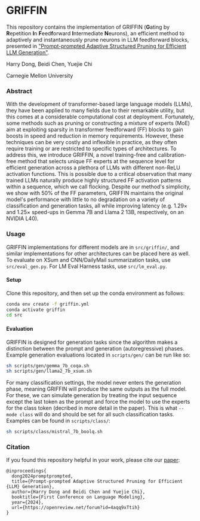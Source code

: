 # GRIFFIN

This repository contains the implementation of GRIFFIN (**G**ating by **R**epetition **I**n **F**eed**f**orward **I**ntermediate **N**eurons), an efficient method to adaptively and instantaneously prune neurons in LLM feedforward blocks, presented in ["Prompt-prompted Adaptive Structured Pruning for Efficient LLM Generation"](https://arxiv.org/abs/2404.01365).


Harry Dong, Beidi Chen, Yuejie Chi

Carnegie Mellon University


### Abstract

With the development of transformer-based large language models (LLMs), they have been applied to many fields due to their remarkable utility, but this comes at a considerable computational cost at deployment. Fortunately, some methods such as pruning or constructing a mixture of experts (MoE) aim at exploiting sparsity in transformer feedforward (FF) blocks to gain boosts in speed and reduction in memory requirements. However, these techniques can be very costly and inflexible in practice, as they often require training or are restricted to specific types of architectures. To address this, we introduce GRIFFIN, a novel training-free and calibration-free method that selects unique FF experts at the sequence level for efficient generation across a plethora of LLMs with different non-ReLU activation functions. This is possible due to a critical observation that many trained LLMs naturally produce highly structured FF activation patterns within a sequence, which we call flocking. Despite our method's simplicity, we show with 50\% of the FF parameters, GRIFFIN maintains the original model's performance with little to no degradation on a variety of classification and generation tasks, all while improving latency (e.g. 1.29$\times$ and 1.25$\times$ speed-ups in Gemma 7B and Llama 2 13B, respectively, on an NVIDIA L40). 

### Usage

GRIFFIN implementations for different models are in `src/griffin/`, and similar implementations for other architectures can be placed here as well. To evaluate on XSum and CNN/DailyMail summarization tasks, use `src/eval_gen.py`. For LM Eval Harness tasks, use `src/lm_eval.py`.

#### Setup

Clone this repository, and then set up the conda environment as follows:

```bash
conda env create -f griffin.yml
conda activate griffin
cd src
```

#### Evaluation

GRIFFIN is designed for generation tasks since the algorithm makes a distinction between the prompt and generation (autoregressive) phases. Example generation evaluations located in `scripts/gen/` can be run like so:

```bash
sh scripts/gen/gemma_7b_coqa.sh 
sh scripts/gen/llama2_7b_xsum.sh 
```

For many classification settings, the model never enters the generation phase, meaning GRIFFIN will produce the same outputs as the full model. For these, we can simulate generation by treating the input sequence except the last token as the prompt and force the model to use the experts for the class token (decribed in more detail in the paper). This is what `--mode class` will do and should be set for all such classification tasks. Examples can be found in `scripts/class/`:

```bash
sh scripts/class/mistral_7b_boolq.sh 
```


### Citation

If you found this repository helpful in your work, please cite our [paper](https://arxiv.org/abs/2404.01365):

    @inproceedings{
      dong2024promptprompted,
      title={Prompt-prompted Adaptive Structured Pruning for Efficient {LLM} Generation},
      author={Harry Dong and Beidi Chen and Yuejie Chi},
      booktitle={First Conference on Language Modeling},
      year={2024},
      url={https://openreview.net/forum?id=4aqq9xTtih}
    }